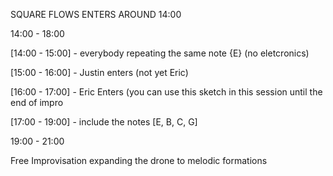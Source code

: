 

SQUARE FLOWS ENTERS AROUND 14:00


14:00 - 18:00

[14:00 - 15:00] - everybody repeating the same note {E} (no eletcronics)

[15:00 - 16:00] - Justin enters (not yet Eric)

[16:00 - 17:00] - Eric Enters (you can use this sketch in this session until the end of impro

[17:00 - 19:00] - include the notes [E, B, C, G]

19:00 - 21:00

Free Improvisation expanding the drone to melodic formations
